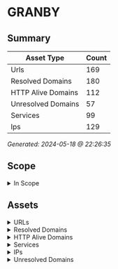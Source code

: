 # GRANBY

## Summary

| Asset Type | Count |
|------------|-------|
|Urls|169|
|Resolved Domains|180|
|HTTP Alive Domains|112|
|Unresolved Domains|57|
|Services|99|
|Ips|129|

*Generated: 2024-05-18 @ 22:26:35*

## Scope

<details>
  <summary>In Scope</summary>

- *.jagranby.com
- *.villegranby.net
- *.granbymultisport.com
- *.ville.granby.qc.ca
- *.vccgranby.org
- *.palace.qc.ca
- *.tourismegranby.com
- *.granbymultisports.com
- *.gmsgranby.org
- *.granby.ca
- *.complexeartopex.com
- *.granbymultisports.org
- *.cinlb.org
- *.couleursurbaines.com
- *.couleursurbaines.ca
- *.cdctgranbyregion.com
- *.granbymultisport.ca
- *.granbymultisports.ca
- jagranby.com
- villegranby.net
- granbymultisport.com
- ville.granby.qc.ca
- vccgranby.org
- palace.qc.ca
- tourismegranby.com
- granbymultisports.com
- gmsgranby.org
- granby.ca
- complexeartopex.com
- granbymultisports.org
- cinlb.org
- couleursurbaines.com
- couleursurbaines.ca
- cdctgranbyregion.com
- granbymultisport.ca
- granbymultisports.ca

</details>

## Assets

<details>
  <summary>URLs</summary>

| URL | StatusCode | Title | Location | Techs |
|-----|------------|-------|----------|-------|
| http://alerte.granby.ca:80 | 302 | Document | https://granby.omnivigil.com | ['microsoft_asp.net', 'iis:10.0', 'windows_server'] |
| http://apps.granby.ca:80 | 200 | Ville | N/A | ['microsoft_asp.net', 'iis:10.0', 'windows_server'] |
| http://autodiscover.cdctgranbyregion.com:80 | N/A | N/A | N/A | ['microsoft_asp.net', 'iis:10.0', 'windows_server'] |
| http://autodiscover.cinlb.org:80 | N/A | N/A | N/A | ['microsoft_asp.net', 'iis:10.0', 'windows_server'] |
| http://autodiscover.granby.ca:80 | N/A | N/A | N/A | ['microsoft_asp.net', 'iis:10.0', 'windows_server'] |
| http://autodiscover.granbymultisports.org:80 | N/A | N/A | N/A | ['microsoft_asp.net', 'iis:10.0', 'windows_server'] |
| http://autodiscover.palace.qc.ca:80 | N/A | N/A | N/A | ['microsoft_asp.net', 'iis:10.0', 'windows_server'] |
| http://autodiscover.tourismegranby.com:80 | N/A | N/A | N/A | ['microsoft_asp.net', 'iis:10.0', 'windows_server'] |
| http://autodiscover.vccgranby.org:80 | N/A | N/A | N/A | ['microsoft_asp.net', 'iis:10.0', 'windows_server'] |
| http://autodiscover.ville.granby.qc.ca:80 | N/A | N/A | N/A | ['microsoft_asp.net', 'iis:10.0', 'windows_server'] |
| http://biblio.granby.ca:80 | 308 | 308 | https://biblio.granby.ca | [] |
| http://biblio.ville.granby.qc.ca:80 | 301 | 301 | https://biblio.granby.ca/ | [] |
| http://cadg-portes-ouvertes.granby.ca:8084 | 200 | Apache | N/A | [] |
| http://cadg.granby.ca:80 | N/A | N/A | N/A | ['microsoft_asp.net', 'iis:10.0', 'windows_server'] |
| http://catalogue.granby.ca:80 | 302 | Document | https://gran.ent.sirsidynix.net/client/fr_CA/general | ['microsoft_asp.net', 'iis:10.0', 'windows_server'] |
| http://cinlb.org:80 | 301 | 301 | https://cinlb.org/ | nginx |
| http://click.mail.palace.qc.ca:80 | N/A | N/A | N/A | [] |
| http://cloud.mail.palace.qc.ca:80 | 404 | 404 | N/A | [] |
| http://complexeartopex.com:80 | N/A | N/A | N/A | apache_http_server |
| http://contact.granby.ca:80 | 403 | 403 | N/A | ['microsoft_asp.net', 'iis:10.0', 'windows_server'] |
| http://contact.ville.granby.qc.ca:80 | 403 | 403 | N/A | ['microsoft_asp.net', 'iis:10.0', 'windows_server'] |
| http://couleursurbaines.ca:80 | N/A | N/A | N/A | ['php:5.4.9', 'apache_http_server:2.2.22', 'ubuntu'] |
| http://couleursurbaines.com:80 | N/A | N/A | N/A | ['php:5.4.9', 'apache_http_server:2.2.22', 'ubuntu'] |
| http://cpanel.granbymultisports.ca:80 | N/A | N/A | N/A | apache_http_server |
| http://cpcalendars.granbymultisports.ca:80 | N/A | N/A | N/A | [] |
| http://cpcontacts.granbymultisports.ca:80 | N/A | N/A | N/A | [] |
| http://emplois.granby.ca:80 | N/A | N/A | N/A | ['microsoft_asp.net', 'iis:10.0', 'windows_server'] |
| http://esri.granby.ca:80 | 200 | IIS | N/A | ['microsoft_asp.net', 'iis:8.5', 'windows_server'] |
| http://esri.ville.granby.qc.ca:80 | 200 | IIS | N/A | ['microsoft_asp.net', 'iis:8.5', 'windows_server'] |
| http://gmsgranby.org:80 | N/A | N/A | N/A | [] |
| http://granby.ca:80 | 308 | 308 | https://granby.ca | [] |
| http://granbymultisport.ca:80 | N/A | N/A | N/A | ['php:5.4.9', 'apache_http_server:2.2.22', 'ubuntu'] |
| http://granbymultisport.com:80 | N/A | N/A | N/A | ['php:5.4.9', 'apache_http_server:2.2.22', 'ubuntu'] |
| http://granbymultisports.ca:80 | N/A | N/A | N/A | apache_http_server |
| http://granbymultisports.com:80 | N/A | N/A | N/A | ['php:5.4.9', 'apache_http_server:2.2.22', 'ubuntu'] |
| http://image.mail.palace.qc.ca:80 | 403 | Access | N/A | [] |
| http://images.granby.ca:80 | 403 | 403 | N/A | apache_http_server |
| http://impression.granby.ca:80 | 302 | Document | https://papercut.granby.ca:9192/ | ['microsoft_asp.net', 'iis:10.0', 'windows_server'] |
| http://incendie.granby.ca:80 | 308 | 308 | https://incendie.granby.ca | [] |
| http://jagranby.com:80 | N/A | N/A | N/A | ['react', 'hsts', 'wix'] |
| http://jagranby.com:82 | N/A | N/A | N/A | ['react', 'hsts', 'wix'] |
| http://mail.granbymultisports.ca:80 | N/A | N/A | N/A | apache_http_server |
| http://osx.granby.ca:80 | 200 | macOS | N/A | ['unix', 'apache_http_server:2.4.48'] |
| http://osx.ville.granby.qc.ca:80 | 200 | macOS | N/A | ['unix', 'apache_http_server:2.4.48'] |
| http://palace.qc.ca:80 | 200 | Page | N/A | ['microsoft_asp.net', 'iis:8.0', 'windows_server'] |
| http://portail.cinlb.org:80 | 301 | 301 | https://portail.cinlb.org/ | nginx |
| http://preprod.tourismegranby.com:80 | 301 | 301 | https://preprod.tourismegranby.com/ | litespeed |
| http://s27-14.ville.granby.qc.ca:80 | 403 | 403 | N/A | ['microsoft_asp.net', 'iis:10.0', 'windows_server'] |
| http://s27-42.ville.granby.qc.ca:80 | 301 | 301 | https://taxibus.granby.ca/ | apache_http_server |
| http://s27-62.ville.granby.qc.ca:80 | 200 | macOS | N/A | ['unix', 'apache_http_server:2.4.48'] |
| http://support.granby.ca:80 | N/A | N/A | N/A | ['microsoft_asp.net', 'iis:10.0', 'windows_server'] |
| http://taxibus.granby.ca:80 | 301 | 301 | https://taxibus.granby.ca/ | apache_http_server |
| http://taxibus.ville.granby.qc.ca:80 | 301 | 301 | https://taxibus.granby.ca/ | apache_http_server |
| http://tourismegranby.com:80 | N/A | N/A | N/A | ['microsoft_asp.net', 'iis:8.0', 'windows_server'] |
| http://vccgranby.org:80 | N/A | N/A | N/A | ['react', 'hsts', 'wix'] |
| http://vccgranby.org:82 | N/A | N/A | N/A | ['react', 'hsts', 'wix'] |
| http://view.mail.palace.qc.ca:80 | N/A | N/A | N/A | [] |
| http://ville.granby.qc.ca:80 | 301 | 301 | https://granby.ca/ | [] |
| http://wallace.granby.ca:80 | 308 | 308 | https://wallace.granby.ca | [] |
| http://webdisk.granbymultisports.ca:80 | N/A | N/A | N/A | [] |
| http://webmail.granbymultisports.ca:80 | N/A | N/A | N/A | apache_http_server |
| http://www.biblio.granby.ca:80 | 301 | 301 | https://biblio.granby.ca/ | [] |
| http://www.biblio.ville.granby.qc.ca:80 | 301 | 301 | https://biblio.granby.ca/ | [] |
| http://www.cinlb.org:80 | 301 | 301 | https://cinlb.org/ | nginx |
| http://www.complexeartopex.com:80 | N/A | N/A | N/A | apache_http_server |
| http://www.couleursurbaines.ca:80 | N/A | N/A | N/A | ['php:5.4.9', 'apache_http_server:2.2.22', 'ubuntu'] |
| http://www.couleursurbaines.com:80 | N/A | N/A | N/A | ['php:5.4.9', 'apache_http_server:2.2.22', 'ubuntu'] |
| http://www.gmsgranby.org:80 | N/A | N/A | N/A | [] |
| http://www.granby.ca:80 | 301 | 301 | https://granby.ca/ | [] |
| http://www.granbymultisport.ca:80 | N/A | N/A | N/A | ['php:5.4.9', 'apache_http_server:2.2.22', 'ubuntu'] |
| http://www.granbymultisport.com:80 | N/A | N/A | N/A | ['php:5.4.9', 'apache_http_server:2.2.22', 'ubuntu'] |
| http://www.granbymultisports.ca:80 | N/A | N/A | N/A | apache_http_server |
| http://www.granbymultisports.com:80 | N/A | N/A | N/A | ['php:5.4.9', 'apache_http_server:2.2.22', 'ubuntu'] |
| http://www.jagranby.com:80 | N/A | N/A | N/A | ['google_cloud_cdn', 'google_cloud', 'hsts', 'react', 'wix'] |
| http://www.palace.qc.ca:80 | 200 | Page | N/A | ['microsoft_asp.net', 'iis:8.0', 'windows_server'] |
| http://www.tourismegranby.com:80 | 200 | Page | N/A | ['microsoft_asp.net', 'iis:8.0', 'windows_server'] |
| http://www.vccgranby.org:80 | N/A | N/A | N/A | ['google_cloud_cdn', 'google_cloud', 'hsts', 'react', 'wix'] |
| http://www.ville.granby.qc.ca:80 | 301 | 301 | https://granby.ca/ | [] |
| https://alerte.granby.ca:443 | 302 | Document | https://granby.omnivigil.com | ['microsoft_asp.net', 'iis:10.0', 'windows_server'] |
| https://apps.granby.ca:443 | 200 | Ville | N/A | ['microsoft_asp.net', 'iis:10.0', 'windows_server'] |
| https://auth.granby.ca:443 | N/A | N/A | N/A | [] |
| https://biblio-mazaam-com.ezproxy.granby.ca:443 | N/A | N/A | N/A | ezproxy |
| https://biblio.granby.ca:443 | 301 | 301 | http://biblio.granby.ca/fr/paul-o-trepanier | hsts |
| https://biblio.toutapprendre.com.ezproxy.granby.ca:443 | N/A | N/A | N/A | ezproxy |
| https://biblio.toutapprendre.com.ezproxy.ville.granby.qc.ca:443 | N/A | N/A | N/A | ezproxy |
| https://biblio.ville.granby.qc.ca:443 | 301 | 301 | https://biblio.granby.ca/ | hsts |
| https://biblioqc.ululab.com.ezproxy.granby.ca:443 | N/A | N/A | N/A | ezproxy |
| https://cadg-portes-ouvertes.granby.ca:443 | 200 | Apache2 | N/A | apache_http_server |
| https://cadg-portes-ouvertes.granby.ca:8443 | 200 | Apache | N/A | [] |
| https://cadg.granby.ca:443 | N/A | N/A | N/A | ['microsoft_asp.net', 'iis:10.0', 'windows_server'] |
| https://carte.granby.ca:443 | 200 | IIS | N/A | ['microsoft_asp.net', 'iis:10.0', 'windows_server'] |
| https://catalogue.granby.ca:443 | 302 | Document | https://gran.ent.sirsidynix.net/client/fr_CA/general | ['microsoft_asp.net', 'iis:10.0', 'windows_server'] |
| https://cinlb.org:443 | 200 | Accueil | N/A | ['mysql', 'elementor:3.20.3', 'nginx', 'php:8.2.19', 'wordpress:6.4.4'] |
| https://cinlb.org:8443 | N/A | N/A | N/A | [] |
| https://click.mail.palace.qc.ca:443 | 403 | 403 | N/A | hsts |
| https://cloud.mail.palace.qc.ca:443 | 404 | 404 | N/A | [] |
| https://contact.granby.ca:443 | 403 | 403 | N/A | ['microsoft_asp.net', 'iis:10.0', 'windows_server'] |
| https://contact.ville.granby.qc.ca:443 | 403 | 403 | N/A | ['microsoft_asp.net', 'iis:10.0', 'windows_server'] |
| https://cpanel.granbymultisports.ca:443 | 200 | cPanel | N/A | ['hsts', 'apache_http_server', 'cpanel'] |
| https://cpcalendars.granbymultisports.ca:443 | N/A | N/A | N/A | ['hsts', 'basic'] |
| https://cpcontacts.granbymultisports.ca:443 | N/A | N/A | N/A | ['hsts', 'basic'] |
| https://emplois.granby.ca:443 | N/A | N/A | N/A | ['microsoft_asp.net', 'iis:10.0', 'windows_server'] |
| https://esri.granby.ca:443 | 200 | IIS | N/A | ['microsoft_asp.net', 'iis:8.5', 'windows_server'] |
| https://esri.ville.granby.qc.ca:443 | 404 | Not | N/A | microsoft_httpapi:2.0 |
| https://ezproxy.granby.ca:443 | N/A | N/A | N/A | ezproxy |
| https://ezproxy.ville.granby.qc.ca:443 | N/A | N/A | N/A | ezproxy |
| https://gr.bvdep.com.ezproxy.granby.ca:443 | N/A | N/A | N/A | ezproxy |
| https://gr.bvdep.com.ezproxy.ville.granby.qc.ca:443 | N/A | N/A | N/A | ezproxy |
| https://granby-naxosmusiclibrary-com.ezproxy.granby.ca:443 | N/A | N/A | N/A | ezproxy |
| https://granby.ca:443 | 301 | 301 | http://granby.ca/fr/accueil | hsts |
| https://granbymultisports.ca:443 | 200 | Granby | N/A | ['google_tag_manager', 'apache_http_server', 'hsts', 'mysql', 'php', 'site_kit:1.126.0', 'wp_rocket', 'wordpress'] |
| https://grc.bvdep.com.ezproxy.granby.ca:443 | N/A | N/A | N/A | ezproxy |
| https://grc.bvdep.com.ezproxy.ville.granby.qc.ca:443 | N/A | N/A | N/A | ezproxy |
| https://hdvsrvipoffice.granby.ca:443 | N/A | N/A | N/A | hsts |
| https://image.mail.palace.qc.ca:443 | 403 | Access | N/A | [] |
| https://images.granby.ca:443 | 403 | 403 | N/A | apache_http_server |
| https://impression.granby.ca:443 | 302 | Document | https://papercut.granby.ca:9192/ | ['microsoft_asp.net', 'iis:10.0', 'windows_server'] |
| https://incendie.granby.ca:443 | 301 | 301 | https://granby.ca/fr/service-incendies/division-prevention | hsts |
| https://inscriptions.granby.ca:443 | N/A | N/A | N/A | ['iis:10.0', 'hsts', 'microsoft_asp.net', 'windows_server'] |
| https://jagranby.com:443 | N/A | N/A | N/A | ['react', 'hsts', 'wix'] |
| https://junior.bvdep.com.ezproxy.granby.ca:443 | N/A | N/A | N/A | ezproxy |
| https://junior.bvdep.com.ezproxy.ville.granby.qc.ca:443 | N/A | N/A | N/A | ezproxy |
| https://junior.universalis-edu.com.ezproxy.granby.ca:443 | N/A | N/A | N/A | ezproxy |
| https://login.ezproxy.granby.ca:443 | N/A | N/A | N/A | ezproxy |
| https://mail.granbymultisports.ca:443 | N/A | N/A | N/A | ['hsts', 'apache_http_server'] |
| https://nouveau.eureka.cc.ezproxy.granby.ca:443 | N/A | N/A | N/A | ezproxy |
| https://nouveau.eureka.cc.ezproxy.ville.granby.qc.ca:443 | N/A | N/A | N/A | ezproxy |
| https://osx.granby.ca:443 | 200 | macOS | N/A | ['unix', 'apache_http_server:2.4.48'] |
| https://osx.ville.granby.qc.ca:443 | 200 | macOS | N/A | ['unix', 'apache_http_server:2.4.48'] |
| https://portail.cinlb.org:443 | N/A | N/A | N/A | ['plesk', 'nginx'] |
| https://portail.cinlb.org:8443 | N/A | N/A | N/A | [] |
| https://preprod.tourismegranby.com:443 | N/A | N/A | N/A | ['litespeed', 'http/3', 'litespeed_cache', 'php:7.4.33'] |
| https://s27-14.ville.granby.qc.ca:443 | 200 | IIS | N/A | ['microsoft_asp.net', 'iis:10.0', 'windows_server'] |
| https://s27-41.ville.granby.qc.ca:443 | N/A | N/A | N/A | ['windows_server', 'iis:10.0'] |
| https://s27-42.ville.granby.qc.ca:443 | N/A | N/A | N/A | ['java', 'glassfish', 'java_servlet:3.1', 'javaserver_pages:2.3'] |
| https://s27-45.ville.granby.qc.ca:443 | N/A | N/A | N/A | ezproxy |
| https://s27-55.ville.granby.qc.ca:443 | N/A | N/A | N/A | ['iis:10.0', 'hsts', 'microsoft_asp.net', 'windows_server'] |
| https://s27-6.ville.granby.qc.ca:443 | N/A | N/A | N/A | hsts |
| https://s27-61.ville.granby.qc.ca:443 | 403 | CSRF | N/A | bootstrap |
| https://s27-62.ville.granby.qc.ca:443 | 200 | macOS | N/A | ['unix', 'apache_http_server:2.4.48'] |
| https://support.granby.ca:443 | N/A | N/A | N/A | ['microsoft_asp.net', 'iis:10.0', 'windows_server'] |
| https://tapiro.taptouche.com.ezproxy.granby.ca:443 | N/A | N/A | N/A | ezproxy |
| https://taxibus.granby.ca:443 | N/A | N/A | N/A | ['java', 'glassfish', 'java_servlet:3.1', 'javaserver_pages:2.3'] |
| https://taxibus.ville.granby.qc.ca:443 | N/A | N/A | N/A | ['java', 'glassfish', 'java_servlet:3.1', 'javaserver_pages:2.3'] |
| https://vccgranby.org:443 | N/A | N/A | N/A | ['react', 'hsts', 'wix'] |
| https://view.mail.palace.qc.ca:443 | 302 | Object | /Error.aspx | hsts |
| https://ville.granby.qc.ca:443 | 301 | 301 | https://granby.ca/ | hsts |
| https://wallace.granby.ca:443 | N/A | N/A | N/A | ['java', 'hsts'] |
| https://webdisk.granbymultisports.ca:443 | N/A | N/A | N/A | ['hsts', 'basic'] |
| https://webmail.granby.ca:443 | N/A | N/A | N/A | ['windows_server', 'iis:10.0'] |
| https://webmail.granbymultisports.ca:443 | 200 | Webmail | N/A | ['hsts', 'apache_http_server'] |
| https://webmail.ville.granby.qc.ca:443 | N/A | N/A | N/A | ['windows_server', 'iis:10.0'] |
| https://www.biblio.granby.ca:443 | 301 | 301 | https://biblio.granby.ca/ | hsts |
| https://www.biblio.ville.granby.qc.ca:443 | 301 | 301 | https://biblio.granby.ca/ | hsts |
| https://www.cinlb.org:443 | 301 | 301 | https://cinlb.org/ | nginx |
| https://www.cinlb.org:8443 | N/A | N/A | N/A | [] |
| https://www.genealogiequebec.com.ezproxy.granby.ca:443 | N/A | N/A | N/A | ezproxy |
| https://www.genealogiequebec.com.ezproxy.ville.granby.qc.ca:443 | N/A | N/A | N/A | ezproxy |
| https://www.granby.ca:443 | 301 | 301 | https://granby.ca/ | hsts |
| https://www.granbymultisports.ca:443 | N/A | N/A | N/A | ['hsts', 'apache_http_server'] |
| https://www.jagranby.com:443 | 200 | Jeunes | N/A | ['google_cloud_cdn', 'google_cloud', 'hsts', 'http/3', 'react', 'wix'] |
| https://www.mesaieux.com.ezproxy.granby.ca:443 | N/A | N/A | N/A | ezproxy |
| https://www.mesaieux.com.ezproxy.ville.granby.qc.ca:443 | N/A | N/A | N/A | ezproxy |
| https://www.prdh-igd.com.ezproxy.granby.ca:443 | N/A | N/A | N/A | ezproxy |
| https://www.rbdigital.com.ezproxy.granby.ca:443 | N/A | N/A | N/A | ezproxy |
| https://www.rbdigital.com.ezproxy.ville.granby.qc.ca:443 | N/A | N/A | N/A | ezproxy |
| https://www.tourismegranby.com:443 | N/A | N/A | N/A | ['litespeed', 'http/3', 'php:7.4.33'] |
| https://www.vccgranby.org:443 | 200 | Vie | N/A | ['google_cloud_cdn', 'google_cloud', 'hsts', 'react', 'wix'] |
| https://www.ville.granby.qc.ca:443 | 301 | 301 | https://granby.ca/ | hsts |

</details>

<details>
  <summary>Resolved Domains</summary>

| Domain | Resolved | Alive | Last HTTP Test | IPs | Found Date |
|--------|----------|-------|----------------|-----|------------|
| alerte.granby.ca | true | true | 20240517 | 69.196.25.243 | 20240516 | 
| apps.granby.ca | true | true | 20240517 | 69.196.25.243 | 20240516 | 
| auth.granby.ca | true | true | 20240517 | 69.196.27.61 | 20240516 | 
| autodiscover.cdctgranbyregion.com | true | true | 20240517 | 40.99.226.216,52.96.215.8,40.99.226.248,40.99.226.200 | 20240516 | 
| autodiscover.cinlb.org | true | true | 20240517 | 52.96.215.88,40.99.227.88,52.96.230.88,40.99.227.104,40.99.164.88,40.99.226.184,52.96.215.8,52.96.230.248 | 20240516 | 
| autodiscover.granby.ca | true | true | 20240517 | 40.99.227.56,52.96.230.216,40.99.226.152,40.99.227.8 | 20240516 | 
| autodiscover.granbymultisports.org | true | true | 20240517 | 52.96.230.88,40.99.227.40,40.99.226.216,40.99.163.248 | 20240516 | 
| autodiscover.palace.qc.ca | true | true | 20240517 | 52.96.88.248,40.99.164.104,40.99.164.88,40.99.227.24 | 20240516 | 
| autodiscover.tourismegranby.com | true | true | 20240517 | 52.96.97.136,52.96.189.8,52.96.186.168,52.96.122.56,52.96.40.120,52.96.222.184,52.96.97.168,52.96.28.8 | 20240516 | 
| autodiscover.vccgranby.org | true | true | 20240517 | 52.96.181.248,52.96.97.152,52.96.165.136,52.96.165.216,52.96.184.56,52.96.37.40,52.96.122.88,52.96.165.40 | 20240516 | 
| autodiscover.ville.granby.qc.ca | true | true | 20240517 | 52.96.215.24,52.96.215.56,52.96.88.200,52.96.50.136 | 20240516 | 
| biblio-mazaam-com.ezproxy.granby.ca | true | true | 20240517 | 69.196.27.45 | 20240516 | 
| biblio.granby.ca | true | true | 20240517 | 20.175.128.225 | 20240516 | 
| biblio.toutapprendre.com.ezproxy.granby.ca | true | true | 20240517 | 69.196.27.45 | 20240516 | 
| biblio.toutapprendre.com.ezproxy.ville.granby.qc.ca | true | true | 20240517 | 69.196.27.45 | 20240516 | 
| biblio.ville.granby.qc.ca | true | true | 20240517 | 20.175.128.225 | 20240516 | 
| biblioqc.ululab.com.ezproxy.granby.ca | true | true | 20240517 | 69.196.27.45 | 20240516 | 
| cadg-portes-ouvertes.granby.ca | true | true | 20240517 | 51.79.20.129 | 20240516 | 
| cadg.granby.ca | true | true | 20240517 | 69.196.25.243 | 20240516 | 
| carte.granby.ca | true | true | 20240517 | 205.151.209.52 | 20240516 | 
| catalogue.granby.ca | true | true | 20240517 | 69.196.25.243 | 20240516 | 
| cdctgranbyregion.com | true | false | 20240517 | 69.16.231.58 | 20240516 | 
| cinlb.org | true | true | 20240517 | 198.27.81.24 | 20240516 | 
| click.mail.palace.qc.ca | true | true | 20240517 | 128.245.146.186 | 20240516 | 
| cloud.mail.palace.qc.ca | true | true | 20240517 | 128.245.131.91 | 20240516 | 
| complexeartopex.com | true | true | 20240517 | 34.198.182.201 | 20240516 | 
| contact.granby.ca | true | true | 20240517 | 69.196.25.243 | 20240516 | 
| contact.ville.granby.qc.ca | true | true | 20240517 | 69.196.25.243 | 20240516 | 
| couleursurbaines.ca | true | true | 20240517 | 54.236.162.93 | 20240516 | 
| couleursurbaines.com | true | true | 20240517 | 54.236.162.93 | 20240516 | 
| cpanel.granbymultisports.ca | true | true | 20240517 | 72.10.173.218 | 20240516 | 
| cpcalendars.granbymultisports.ca | true | true | 20240517 | 72.10.173.218 | 20240516 | 
| cpcontacts.granbymultisports.ca | true | true | 20240517 | 72.10.173.218 | 20240516 | 
| docutheque-ws.granby.ca | true | false | 20240517 | 205.151.209.62 | 20240516 | 
| emplois.granby.ca | true | true | 20240517 | 69.196.25.243 | 20240516 | 
| esri.granby.ca | true | true | 20240517 | 205.151.209.49 | 20240516 | 
| esri.ville.granby.qc.ca | true | true | 20240517 | 205.151.209.49 | 20240516 | 
| extranet.granby.ca | true | false | 20240517 | 69.196.27.2 | 20240516 | 
| extranet.ville.granby.qc.ca | true | false | 20240517 | 69.196.27.2 | 20240516 | 
| extranet.villegranby.net | true | false | 20240517 | 69.196.27.2 | 20240516 | 
| extranetsp.granby.ca | true | false | 20240517 | 69.196.27.8 | 20240516 | 
| ezproxy.granby.ca | true | true | 20240517 | 69.196.27.45 | 20240516 | 
| ezproxy.ville.granby.qc.ca | true | true | 20240517 | 69.196.27.45 | 20240516 | 
| fme.granby.ca | true | false | 20240517 | 205.151.209.58 | 20240516 | 
| ftp.granby.ca | true | false | 20240517 | 69.196.27.54 | 20240516 | 
| gmsgranby.org | true | true | 20240517 | 130.61.69.238 | 20240516 | 
| gr.bvdep.com.ezproxy.granby.ca | true | true | 20240517 | 69.196.27.45 | 20240516 | 
| gr.bvdep.com.ezproxy.ville.granby.qc.ca | true | true | 20240517 | 69.196.27.45 | 20240516 | 
| granby-naxosmusiclibrary-com.ezproxy.granby.ca | true | true | 20240517 | 69.196.27.45 | 20240516 | 
| granby.ca | true | true | 20240517 | 20.175.128.225 | 20240516 | 
| granbymultisport.ca | true | true | 20240517 | 54.236.162.93 | 20240516 | 
| granbymultisport.com | true | true | 20240517 | 54.236.162.93 | 20240516 | 
| granbymultisports.ca | true | true | 20240517 | 72.10.173.218 | 20240516 | 
| granbymultisports.com | true | true | 20240517 | 54.236.162.93 | 20240516 | 
| granbymultisports.org | true | false | 20240517 | 69.196.27.11,127.0.0.1 | 20240516 | 
| grc.bvdep.com.ezproxy.granby.ca | true | true | 20240517 | 69.196.27.45 | 20240516 | 
| grc.bvdep.com.ezproxy.ville.granby.qc.ca | true | true | 20240517 | 69.196.27.45 | 20240516 | 
| hdvsrvipoffice.granby.ca | true | true | 20240517 | 205.151.209.56 | 20240516 | 
| image.mail.palace.qc.ca | true | true | 20240517 | 23.205.255.70 | 20240516 | 
| images.granby.ca | true | true | 20240517 | 64.34.156.165 | 20240516 | 
| impression.granby.ca | true | true | 20240517 | 69.196.25.243 | 20240516 | 
| incendie.granby.ca | true | true | 20240517 | 20.175.128.225 | 20240516 | 
| inscriptionludik.granby.ca | true | false | 20240517 | 69.196.27.53 | 20240516 | 
| inscriptionludik.ville.granby.qc.ca | true | false | 20240517 | 69.196.27.53 | 20240516 | 
| inscriptions.granby.ca | true | true | 20240517 | 69.196.27.55 | 20240516 | 
| jagranby.com | true | true | 20240517 | 185.230.63.186,185.230.63.171,185.230.63.107 | 20240516 | 
| junior.bvdep.com.ezproxy.granby.ca | true | true | 20240517 | 69.196.27.45 | 20240516 | 
| junior.bvdep.com.ezproxy.ville.granby.qc.ca | true | true | 20240517 | 69.196.27.45 | 20240516 | 
| junior.universalis-edu.com.ezproxy.granby.ca | true | true | 20240517 | 69.196.27.45 | 20240516 | 
| login.ezproxy.granby.ca | true | true | 20240517 | 69.196.27.45 | 20240516 | 
| mail.granbymultisports.ca | true | true | 20240517 | 72.10.173.218 | 20240516 | 
| mail.vccgranby.org | true | false | 20240517 | 69.196.27.37 | 20240516 | 
| mail1.granby.ca | true | false | 20240517 | 69.196.27.40 | 20240516 | 
| mail2.ville.granby.qc.ca | true | false | 20240517 | 69.196.27.37 | 20240516 | 
| nouveau.eureka.cc.ezproxy.granby.ca | true | true | 20240517 | 69.196.27.45 | 20240516 | 
| nouveau.eureka.cc.ezproxy.ville.granby.qc.ca | true | true | 20240517 | 69.196.27.45 | 20240516 | 
| osx.granby.ca | true | true | 20240517 | 69.196.27.62 | 20240516 | 
| osx.ville.granby.qc.ca | true | true | 20240517 | 69.196.27.62 | 20240516 | 
| palace.qc.ca | true | true | 20240517 | 52.54.92.195 | 20240516 | 
| portail.cinlb.org | true | true | 20240517 | 192.99.15.209 | 20240516 | 
| preprod.tourismegranby.com | true | true | 20240517 | 158.69.17.240 | 20240516 | 
| s27-1.ville.granby.qc.ca | true | false | 20240517 | 69.192.27.1 | 20240516 | 
| s27-10.ville.granby.qc.ca | true | false | 20240517 | 69.196.27.10 | 20240516 | 
| s27-11.ville.granby.qc.ca | true | false | 20240517 | 69.196.27.11 | 20240516 | 
| s27-12.ville.granby.qc.ca | true | false | 20240517 | 69.196.27.12 | 20240516 | 
| s27-13.ville.granby.qc.ca | true | false | 20240517 | 69.196.27.13 | 20240516 | 
| s27-14.ville.granby.qc.ca | true | true | 20240517 | 69.196.27.14 | 20240516 | 
| s27-15.ville.granby.qc.ca | true | false | 20240517 | 69.196.27.15 | 20240516 | 
| s27-16.ville.granby.qc.ca | true | false | 20240517 | 69.196.27.16 | 20240516 | 
| s27-17.ville.granby.qc.ca | true | false | 20240517 | 69.196.27.17 | 20240516 | 
| s27-18.ville.granby.qc.ca | true | false | 20240517 | 69.196.27.18 | 20240516 | 
| s27-19.ville.granby.qc.ca | true | false | 20240517 | 69.196.27.19 | 20240516 | 
| s27-2.ville.granby.qc.ca | true | false | 20240517 | 69.196.27.2 | 20240516 | 
| s27-20.ville.granby.qc.ca | true | false | 20240517 | 69.196.27.20 | 20240516 | 
| s27-21.ville.granby.qc.ca | true | false | 20240517 | 69.196.27.21 | 20240516 | 
| s27-22.ville.granby.qc.ca | true | false | 20240517 | 69.196.27.22 | 20240516 | 
| s27-23.ville.granby.qc.ca | true | false | 20240517 | 69.196.27.23 | 20240516 | 
| s27-24.ville.granby.qc.ca | true | false | 20240517 | 69.196.27.24 | 20240516 | 
| s27-25.ville.granby.qc.ca | true | false | 20240517 | 69.196.27.25 | 20240516 | 
| s27-26.ville.granby.qc.ca | true | false | 20240517 | 69.196.27.26 | 20240516 | 
| s27-27.ville.granby.qc.ca | true | false | 20240517 | 69.196.27.27 | 20240516 | 
| s27-28.ville.granby.qc.ca | true | false | 20240517 | 69.196.27.28 | 20240516 | 
| s27-29.ville.granby.qc.ca | true | false | 20240517 | 69.196.27.29 | 20240516 | 
| s27-3.ville.granby.qc.ca | true | false | 20240517 | 69.196.27.3 | 20240516 | 
| s27-30.ville.granby.qc.ca | true | false | 20240517 | 69.196.27.30 | 20240516 | 
| s27-31.ville.granby.qc.ca | true | false | 20240517 | 69.196.27.31 | 20240516 | 
| s27-32.ville.granby.qc.ca | true | false | 20240517 | 69.196.27.32 | 20240516 | 
| s27-33.ville.granby.qc.ca | true | false | 20240517 | 69.196.27.33 | 20240516 | 
| s27-34.ville.granby.qc.ca | true | false | 20240517 | 69.196.27.34 | 20240516 | 
| s27-35.ville.granby.qc.ca | true | false | 20240517 | 69.196.27.35 | 20240516 | 
| s27-36.ville.granby.qc.ca | true | false | 20240517 | 69.196.27.36 | 20240516 | 
| s27-4.ville.granby.qc.ca | true | false | 20240517 | 69.196.27.4 | 20240516 | 
| s27-41.ville.granby.qc.ca | true | true | 20240517 | 69.196.27.41 | 20240516 | 
| s27-42.ville.granby.qc.ca | true | true | 20240517 | 69.196.27.42 | 20240516 | 
| s27-43.ville.granby.qc.ca | true | false | 20240517 | 69.196.27.43 | 20240516 | 
| s27-44.ville.granby.qc.ca | true | false | 20240517 | 69.196.27.44 | 20240516 | 
| s27-45.ville.granby.qc.ca | true | true | 20240517 | 69.196.27.45 | 20240516 | 
| s27-46.ville.granby.qc.ca | true | false | 20240517 | 69.196.27.46 | 20240516 | 
| s27-48.ville.granby.qc.ca | true | false | 20240517 | 69.196.27.48 | 20240516 | 
| s27-49.ville.granby.qc.ca | true | false | 20240517 | 69.196.27.49 | 20240516 | 
| s27-5.ville.granby.qc.ca | true | false | 20240517 | 69.196.27.5 | 20240516 | 
| s27-50.ville.granby.qc.ca | true | false | 20240517 | 69.196.27.50 | 20240516 | 
| s27-51.ville.granby.qc.ca | true | false | 20240517 | 69.196.27.51 | 20240516 | 
| s27-53.ville.granby.qc.ca | true | false | 20240517 | 69.196.27.53 | 20240516 | 
| s27-54.ville.granby.qc.ca | true | false | 20240517 | 69.196.27.54 | 20240516 | 
| s27-55.ville.granby.qc.ca | true | true | 20240517 | 69.196.27.55 | 20240516 | 
| s27-56.ville.granby.qc.ca | true | false | 20240517 | 69.196.27.56 | 20240516 | 
| s27-57.ville.granby.qc.ca | true | false | 20240517 | 69.196.27.57 | 20240516 | 
| s27-58.ville.granby.qc.ca | true | false | 20240517 | 69.196.27.58 | 20240516 | 
| s27-59.ville.granby.qc.ca | true | false | 20240517 | 69.196.27.59 | 20240516 | 
| s27-6.ville.granby.qc.ca | true | true | 20240517 | 69.196.27.6 | 20240516 | 
| s27-60.ville.granby.qc.ca | true | false | 20240517 | 69.196.27.60 | 20240516 | 
| s27-61.ville.granby.qc.ca | true | true | 20240517 | 69.196.27.61 | 20240516 | 
| s27-62.ville.granby.qc.ca | true | true | 20240517 | 69.196.27.62 | 20240516 | 
| s27-63.ville.granby.qc.ca | true | false | 20240517 | 69.196.27.63 | 20240516 | 
| s27-7.ville.granby.qc.ca | true | false | 20240517 | 69.196.27.7 | 20240516 | 
| s27-8.ville.granby.qc.ca | true | false | 20240517 | 69.196.27.8 | 20240516 | 
| s27-9.ville.granby.qc.ca | true | false | 20240517 | 69.196.27.9 | 20240516 | 
| support.granby.ca | true | true | 20240517 | 69.196.25.243 | 20240516 | 
| tapiro.taptouche.com.ezproxy.granby.ca | true | true | 20240517 | 69.196.27.45 | 20240516 | 
| taxibus.granby.ca | true | true | 20240517 | 69.196.27.42 | 20240516 | 
| taxibus.ville.granby.qc.ca | true | true | 20240517 | 69.196.27.42 | 20240516 | 
| tourismegranby.com | true | true | 20240517 | 192.95.19.213,52.54.92.195 | 20240516 | 
| vccgranby.org | true | true | 20240517 | 185.230.63.186,185.230.63.107,185.230.63.171 | 20240516 | 
| view.mail.palace.qc.ca | true | true | 20240517 | 128.245.163.180 | 20240516 | 
| ville.granby.qc.ca | true | true | 20240517 | 20.175.128.225 | 20240516 | 
| villegranby.net | true | false | 20240517 | 69.196.27.43 | 20240516 | 
| wallace.granby.ca | true | true | 20240517 | 20.175.128.225 | 20240516 | 
| webdisk.granbymultisports.ca | true | true | 20240517 | 72.10.173.218 | 20240516 | 
| webmail.granby.ca | true | true | 20240517 | 69.196.27.41 | 20240516 | 
| webmail.granbymultisports.ca | true | true | 20240517 | 72.10.173.218 | 20240516 | 
| webmail.ville.granby.qc.ca | true | true | 20240517 | 69.196.27.41 | 20240516 | 
| ww1.cdctgranbyregion.com | true | false | 20240517 | 69.16.231.58 | 20240516 | 
| www.biblio.granby.ca | true | true | 20240517 | 20.175.128.225 | 20240516 | 
| www.biblio.ville.granby.qc.ca | true | true | 20240517 | 20.175.128.225 | 20240516 | 
| www.cdctgranbyregion.com | true | false | 20240517 | 69.16.231.58 | 20240516 | 
| www.cinlb.org | true | true | 20240517 | 198.27.81.24 | 20240516 | 
| www.complexeartopex.com | true | true | 20240517 | 34.198.182.201 | 20240516 | 
| www.couleursurbaines.ca | true | true | 20240517 | 54.236.162.93 | 20240516 | 
| www.couleursurbaines.com | true | true | 20240517 | 54.236.162.93 | 20240516 | 
| www.genealogiequebec.com.ezproxy.granby.ca | true | true | 20240517 | 69.196.27.45 | 20240516 | 
| www.genealogiequebec.com.ezproxy.ville.granby.qc.ca | true | true | 20240517 | 69.196.27.45 | 20240516 | 
| www.gmsgranby.org | true | true | 20240517 | 130.61.69.238 | 20240516 | 
| www.granby.ca | true | true | 20240517 | 20.175.128.225 | 20240516 | 
| www.granbymultisport.ca | true | true | 20240517 | 54.236.162.93 | 20240516 | 
| www.granbymultisport.com | true | true | 20240517 | 54.236.162.93 | 20240516 | 
| www.granbymultisports.ca | true | true | 20240517 | 72.10.173.218 | 20240516 | 
| www.granbymultisports.com | true | true | 20240517 | 54.236.162.93 | 20240516 | 
| www.granbymultisports.org | true | false | 20240517 | 69.196.27.11,127.0.0.1 | 20240516 | 
| www.jagranby.com | true | true | 20240517 | 34.149.87.45 | 20240516 | 
| www.mesaieux.com.ezproxy.granby.ca | true | true | 20240517 | 69.196.27.45 | 20240516 | 
| www.mesaieux.com.ezproxy.ville.granby.qc.ca | true | true | 20240517 | 69.196.27.45 | 20240516 | 
| www.palace.qc.ca | true | true | 20240517 | 52.54.92.195 | 20240516 | 
| www.prdh-igd.com.ezproxy.granby.ca | true | true | 20240517 | 69.196.27.45 | 20240516 | 
| www.rbdigital.com.ezproxy.granby.ca | true | true | 20240517 | 69.196.27.45 | 20240516 | 
| www.rbdigital.com.ezproxy.ville.granby.qc.ca | true | true | 20240517 | 69.196.27.45 | 20240516 | 
| www.tourismegranby.com | true | true | 20240517 | 52.54.92.195,192.95.19.213 | 20240516 | 
| www.vccgranby.org | true | true | 20240517 | 34.149.87.45 | 20240516 | 
| www.ville.granby.qc.ca | true | true | 20240517 | 20.175.128.225 | 20240516 | 
| www.villegranby.net | true | false | 20240517 | 69.196.27.43 | 20240516 | 

</details>

<details>
  <summary>HTTP Alive Domains</summary>

| Domain | HTTP Ports | HTTPS Ports | IPs | Found Date |
|--------|----------|-------|-----|------------|
| alerte.granby.ca | ['80'] | ['443'] | 69.196.25.243 | 20240516 | 
| apps.granby.ca | ['80'] | ['443'] | 69.196.25.243 | 20240516 | 
| auth.granby.ca | [] | ['443'] | 69.196.27.61 | 20240516 | 
| autodiscover.cdctgranbyregion.com | ['80'] | [] | 40.99.226.216,52.96.215.8,40.99.226.248,40.99.226.200 | 20240516 | 
| autodiscover.cinlb.org | ['80'] | [] | 52.96.215.88,40.99.227.88,52.96.230.88,40.99.227.104,40.99.164.88,40.99.226.184,52.96.215.8,52.96.230.248 | 20240516 | 
| autodiscover.granby.ca | ['80'] | [] | 40.99.227.56,52.96.230.216,40.99.226.152,40.99.227.8 | 20240516 | 
| autodiscover.granbymultisports.org | ['80'] | [] | 52.96.230.88,40.99.227.40,40.99.226.216,40.99.163.248 | 20240516 | 
| autodiscover.palace.qc.ca | ['80'] | [] | 52.96.88.248,40.99.164.104,40.99.164.88,40.99.227.24 | 20240516 | 
| autodiscover.tourismegranby.com | ['80'] | [] | 52.96.97.136,52.96.189.8,52.96.186.168,52.96.122.56,52.96.40.120,52.96.222.184,52.96.97.168,52.96.28.8 | 20240516 | 
| autodiscover.vccgranby.org | ['80'] | [] | 52.96.181.248,52.96.97.152,52.96.165.136,52.96.165.216,52.96.184.56,52.96.37.40,52.96.122.88,52.96.165.40 | 20240516 | 
| autodiscover.ville.granby.qc.ca | ['80'] | [] | 52.96.215.24,52.96.215.56,52.96.88.200,52.96.50.136 | 20240516 | 
| biblio-mazaam-com.ezproxy.granby.ca | [] | ['443'] | 69.196.27.45 | 20240516 | 
| biblio.granby.ca | ['80'] | ['443'] | 20.175.128.225 | 20240516 | 
| biblio.toutapprendre.com.ezproxy.granby.ca | [] | ['443'] | 69.196.27.45 | 20240516 | 
| biblio.toutapprendre.com.ezproxy.ville.granby.qc.ca | [] | ['443'] | 69.196.27.45 | 20240516 | 
| biblio.ville.granby.qc.ca | ['80'] | ['443'] | 20.175.128.225 | 20240516 | 
| biblioqc.ululab.com.ezproxy.granby.ca | [] | ['443'] | 69.196.27.45 | 20240516 | 
| cadg-portes-ouvertes.granby.ca | ['8084'] | ['8443', '443'] | 51.79.20.129 | 20240516 | 
| cadg.granby.ca | ['80'] | ['443'] | 69.196.25.243 | 20240516 | 
| carte.granby.ca | [] | ['443'] | 205.151.209.52 | 20240516 | 
| catalogue.granby.ca | ['80'] | ['443'] | 69.196.25.243 | 20240516 | 
| cinlb.org | ['80'] | ['8443', '443'] | 198.27.81.24 | 20240516 | 
| click.mail.palace.qc.ca | ['80'] | 443 | 128.245.146.186 | 20240516 | 
| cloud.mail.palace.qc.ca | ['80'] | ['443'] | 128.245.131.91 | 20240516 | 
| complexeartopex.com | ['80'] | [] | 34.198.182.201 | 20240516 | 
| contact.granby.ca | ['80'] | ['443'] | 69.196.25.243 | 20240516 | 
| contact.ville.granby.qc.ca | ['80'] | ['443'] | 69.196.25.243 | 20240516 | 
| couleursurbaines.ca | ['80'] | [] | 54.236.162.93 | 20240516 | 
| couleursurbaines.com | ['80'] | [] | 54.236.162.93 | 20240516 | 
| cpanel.granbymultisports.ca | ['80'] | ['443'] | 72.10.173.218 | 20240516 | 
| cpcalendars.granbymultisports.ca | ['80'] | ['443'] | 72.10.173.218 | 20240516 | 
| cpcontacts.granbymultisports.ca | ['80'] | ['443'] | 72.10.173.218 | 20240516 | 
| emplois.granby.ca | ['80'] | ['443'] | 69.196.25.243 | 20240516 | 
| esri.granby.ca | ['80'] | ['443'] | 205.151.209.49 | 20240516 | 
| esri.ville.granby.qc.ca | ['80'] | ['443'] | 205.151.209.49 | 20240516 | 
| ezproxy.granby.ca | [] | ['443'] | 69.196.27.45 | 20240516 | 
| ezproxy.ville.granby.qc.ca | [] | ['443'] | 69.196.27.45 | 20240516 | 
| gmsgranby.org | ['80'] | [] | 130.61.69.238 | 20240516 | 
| gr.bvdep.com.ezproxy.granby.ca | [] | ['443'] | 69.196.27.45 | 20240516 | 
| gr.bvdep.com.ezproxy.ville.granby.qc.ca | [] | ['443'] | 69.196.27.45 | 20240516 | 
| granby-naxosmusiclibrary-com.ezproxy.granby.ca | [] | ['443'] | 69.196.27.45 | 20240516 | 
| granby.ca | 80 | ['443'] | 20.175.128.225 | 20240516 | 
| granbymultisport.ca | ['80'] | [] | 54.236.162.93 | 20240516 | 
| granbymultisport.com | ['80'] | [] | 54.236.162.93 | 20240516 | 
| granbymultisports.ca | ['80'] | ['443'] | 72.10.173.218 | 20240516 | 
| granbymultisports.com | ['80'] | [] | 54.236.162.93 | 20240516 | 
| grc.bvdep.com.ezproxy.granby.ca | [] | ['443'] | 69.196.27.45 | 20240516 | 
| grc.bvdep.com.ezproxy.ville.granby.qc.ca | [] | ['443'] | 69.196.27.45 | 20240516 | 
| hdvsrvipoffice.granby.ca | [] | ['443'] | 205.151.209.56 | 20240516 | 
| image.mail.palace.qc.ca | ['80'] | ['443'] | 23.205.255.70 | 20240516 | 
| images.granby.ca | ['80'] | ['443'] | 64.34.156.165 | 20240516 | 
| impression.granby.ca | ['80'] | ['443'] | 69.196.25.243 | 20240516 | 
| incendie.granby.ca | ['80'] | 443 | 20.175.128.225 | 20240516 | 
| inscriptions.granby.ca | [] | ['443'] | 69.196.27.55 | 20240516 | 
| jagranby.com | ['82', '80'] | ['443'] | 185.230.63.186,185.230.63.171,185.230.63.107 | 20240516 | 
| junior.bvdep.com.ezproxy.granby.ca | [] | ['443'] | 69.196.27.45 | 20240516 | 
| junior.bvdep.com.ezproxy.ville.granby.qc.ca | [] | ['443'] | 69.196.27.45 | 20240516 | 
| junior.universalis-edu.com.ezproxy.granby.ca | [] | ['443'] | 69.196.27.45 | 20240516 | 
| login.ezproxy.granby.ca | [] | ['443'] | 69.196.27.45 | 20240516 | 
| mail.granbymultisports.ca | ['80'] | ['443'] | 72.10.173.218 | 20240516 | 
| nouveau.eureka.cc.ezproxy.granby.ca | [] | ['443'] | 69.196.27.45 | 20240516 | 
| nouveau.eureka.cc.ezproxy.ville.granby.qc.ca | [] | ['443'] | 69.196.27.45 | 20240516 | 
| osx.granby.ca | ['80'] | ['443'] | 69.196.27.62 | 20240516 | 
| osx.ville.granby.qc.ca | ['80'] | ['443'] | 69.196.27.62 | 20240516 | 
| palace.qc.ca | ['80'] | [] | 52.54.92.195 | 20240516 | 
| portail.cinlb.org | ['80'] | ['8443', '443'] | 192.99.15.209 | 20240516 | 
| preprod.tourismegranby.com | ['80'] | ['443'] | 158.69.17.240 | 20240516 | 
| s27-14.ville.granby.qc.ca | ['80'] | 443 | 69.196.27.14 | 20240516 | 
| s27-41.ville.granby.qc.ca | [] | ['443'] | 69.196.27.41 | 20240516 | 
| s27-42.ville.granby.qc.ca | ['80'] | [] | 69.196.27.42 | 20240516 | 
| s27-45.ville.granby.qc.ca | [] | ['443'] | 69.196.27.45 | 20240516 | 
| s27-55.ville.granby.qc.ca | [] | ['443'] | 69.196.27.55 | 20240516 | 
| s27-6.ville.granby.qc.ca | [] | ['443'] | 69.196.27.6 | 20240516 | 
| s27-61.ville.granby.qc.ca | [] | ['443'] | 69.196.27.61 | 20240516 | 
| s27-62.ville.granby.qc.ca | ['80'] | ['443'] | 69.196.27.62 | 20240516 | 
| support.granby.ca | ['80'] | ['443'] | 69.196.25.243 | 20240516 | 
| tapiro.taptouche.com.ezproxy.granby.ca | [] | ['443'] | 69.196.27.45 | 20240516 | 
| taxibus.granby.ca | ['80'] | ['443'] | 69.196.27.42 | 20240516 | 
| taxibus.ville.granby.qc.ca | ['80'] | ['443'] | 69.196.27.42 | 20240516 | 
| tourismegranby.com | ['80', '443'] | [] | 192.95.19.213,52.54.92.195 | 20240516 | 
| vccgranby.org | ['82', '80'] | ['443'] | 185.230.63.186,185.230.63.107,185.230.63.171 | 20240516 | 
| view.mail.palace.qc.ca | ['80'] | ['443'] | 128.245.163.180 | 20240516 | 
| ville.granby.qc.ca | 80 | ['443'] | 20.175.128.225 | 20240516 | 
| wallace.granby.ca | ['80'] | ['443'] | 20.175.128.225 | 20240516 | 
| webdisk.granbymultisports.ca | ['80'] | ['443'] | 72.10.173.218 | 20240516 | 
| webmail.granby.ca | [] | ['443'] | 69.196.27.41 | 20240516 | 
| webmail.granbymultisports.ca | ['80'] | ['443'] | 72.10.173.218 | 20240516 | 
| webmail.ville.granby.qc.ca | [] | ['443'] | 69.196.27.41 | 20240516 | 
| www.biblio.granby.ca | ['80'] | ['443'] | 20.175.128.225 | 20240516 | 
| www.biblio.ville.granby.qc.ca | ['80'] | ['443'] | 20.175.128.225 | 20240516 | 
| www.cinlb.org | ['80'] | 8443 | 198.27.81.24 | 20240516 | 
| www.complexeartopex.com | ['80'] | [] | 34.198.182.201 | 20240516 | 
| www.couleursurbaines.ca | ['80'] | [] | 54.236.162.93 | 20240516 | 
| www.couleursurbaines.com | ['80'] | [] | 54.236.162.93 | 20240516 | 
| www.genealogiequebec.com.ezproxy.granby.ca | [] | ['443'] | 69.196.27.45 | 20240516 | 
| www.genealogiequebec.com.ezproxy.ville.granby.qc.ca | [] | ['443'] | 69.196.27.45 | 20240516 | 
| www.gmsgranby.org | ['80'] | [] | 130.61.69.238 | 20240516 | 
| www.granby.ca | ['80'] | ['443'] | 20.175.128.225 | 20240516 | 
| www.granbymultisport.ca | ['80'] | [] | 54.236.162.93 | 20240516 | 
| www.granbymultisport.com | ['80'] | [] | 54.236.162.93 | 20240516 | 
| www.granbymultisports.ca | ['80'] | 443 | 72.10.173.218 | 20240516 | 
| www.granbymultisports.com | ['80'] | [] | 54.236.162.93 | 20240516 | 
| www.jagranby.com | ['80'] | ['443'] | 34.149.87.45 | 20240516 | 
| www.mesaieux.com.ezproxy.granby.ca | [] | ['443'] | 69.196.27.45 | 20240516 | 
| www.mesaieux.com.ezproxy.ville.granby.qc.ca | [] | ['443'] | 69.196.27.45 | 20240516 | 
| www.palace.qc.ca | ['80'] | [] | 52.54.92.195 | 20240516 | 
| www.prdh-igd.com.ezproxy.granby.ca | [] | ['443'] | 69.196.27.45 | 20240516 | 
| www.rbdigital.com.ezproxy.granby.ca | [] | ['443'] | 69.196.27.45 | 20240516 | 
| www.rbdigital.com.ezproxy.ville.granby.qc.ca | [] | ['443'] | 69.196.27.45 | 20240516 | 
| www.tourismegranby.com | ['80', '443'] | 443 | 52.54.92.195,192.95.19.213 | 20240516 | 
| www.vccgranby.org | ['80'] | ['443'] | 34.149.87.45 | 20240516 | 
| www.ville.granby.qc.ca | ['80'] | ['443'] | 20.175.128.225 | 20240516 | 

</details>

<details>
  <summary>Services</summary>

| IP | Port | Hostname | Service |
|-----|------------|-------|------|
| 128.245.131.91 | 443 | cloud.mail.palace.qc.ca | https |
| 128.245.131.91 | 80 | cloud.mail.palace.qc.ca | http |
| 128.245.146.186 | 443 | click.mail.palace.qc.ca | https |
| 128.245.146.186 | 80 | click.mail.palace.qc.ca | http |
| 128.245.163.180 | 443 | view.mail.palace.qc.ca | https |
| 128.245.163.180 | 80 | view.mail.palace.qc.ca | http |
| 130.61.69.238 | 80 | ['www.gmsgranby.org', 'gmsgranby.org'] | http |
| 158.69.17.240 | 443 | preprod.tourismegranby.com | https |
| 158.69.17.240 | 80 | preprod.tourismegranby.com | http |
| 185.230.63.107 | 443 | ['vccgranby.org', 'jagranby.com'] | https |
| 185.230.63.107 | 80 | ['vccgranby.org', 'jagranby.com'] | http |
| 185.230.63.107 | 82 | ['vccgranby.org', 'jagranby.com'] | http |
| 185.230.63.171 | 443 | ['vccgranby.org', 'jagranby.com'] | https |
| 185.230.63.171 | 80 | ['vccgranby.org', 'jagranby.com'] | http |
| 185.230.63.171 | 82 | ['vccgranby.org', 'jagranby.com'] | http |
| 185.230.63.186 | 443 | ['vccgranby.org', 'jagranby.com'] | https |
| 185.230.63.186 | 80 | ['vccgranby.org', 'jagranby.com'] | http |
| 185.230.63.186 | 82 | ['vccgranby.org', 'jagranby.com'] | http |
| 192.95.19.213 | 443 | www.tourismegranby.com | https |
| 192.95.19.213 | 80 | ['www.tourismegranby.com', 'tourismegranby.com'] | http |
| 192.99.15.209 | 443 | portail.cinlb.org | https |
| 192.99.15.209 | 80 | portail.cinlb.org | http |
| 192.99.15.209 | 8443 | portail.cinlb.org | https |
| 198.27.81.24 | 443 | ['cinlb.org', 'www.cinlb.org'] | https |
| 198.27.81.24 | 80 | ['www.cinlb.org', 'cinlb.org'] | http |
| 198.27.81.24 | 8443 | ['cinlb.org', 'www.cinlb.org'] | https |
| 20.175.128.225 | 443 | ['wallace.granby.ca', 'biblio.ville.granby.qc.ca', 'ville.granby.qc.ca', 'www.biblio.granby.ca', 'incendie.granby.ca', 'biblio.granby.ca', 'granby.ca', 'www.biblio.ville.granby.qc.ca', 'www.ville.granby.qc.ca', 'www.granby.ca'] | https |
| 20.175.128.225 | 80 | ['wallace.granby.ca', 'biblio.ville.granby.qc.ca', 'ville.granby.qc.ca', 'www.biblio.granby.ca', 'www.granby.ca', 'biblio.granby.ca', 'granby.ca', 'www.biblio.ville.granby.qc.ca', 'www.ville.granby.qc.ca', 'incendie.granby.ca'] | http |
| 205.151.209.49 | 443 | ['esri.ville.granby.qc.ca', 'esri.granby.ca'] | https |
| 205.151.209.49 | 80 | ['esri.ville.granby.qc.ca', 'esri.granby.ca'] | http |
| 205.151.209.52 | 443 | carte.granby.ca | https |
| 205.151.209.56 | 443 | hdvsrvipoffice.granby.ca | https |
| 23.205.255.100 | 443 | image.mail.palace.qc.ca | https |
| 23.205.255.100 | 80 | image.mail.palace.qc.ca | http |
| 23.205.255.70 | 443 | image.mail.palace.qc.ca | https |
| 23.205.255.70 | 80 | image.mail.palace.qc.ca | http |
| 34.149.87.45 | 443 | ['www.jagranby.com', 'www.vccgranby.org'] | https |
| 34.149.87.45 | 80 | ['www.vccgranby.org', 'www.jagranby.com'] | http |
| 34.198.182.201 | 80 | ['complexeartopex.com', 'www.complexeartopex.com'] | http |
| 40.100.162.8 | 80 | autodiscover.cdctgranbyregion.com | http |
| 40.100.163.184 | 80 | autodiscover.cinlb.org | http |
| 40.99.141.24 | 80 | autodiscover.cinlb.org | http |
| 40.99.141.8 | 80 | autodiscover.cdctgranbyregion.com | http |
| 40.99.164.88 | 80 | autodiscover.tourismegranby.com | http |
| 40.99.226.200 | 80 | autodiscover.palace.qc.ca | http |
| 40.99.226.248 | 80 | autodiscover.palace.qc.ca | http |
| 40.99.227.40 | 80 | autodiscover.tourismegranby.com | http |
| 40.99.236.104 | 80 | autodiscover.cdctgranbyregion.com | http |
| 40.99.236.72 | 80 | autodiscover.cinlb.org | http |
| 51.79.20.129 | 443 | cadg-portes-ouvertes.granby.ca | https |
| 51.79.20.129 | 8084 | cadg-portes-ouvertes.granby.ca | http |
| 51.79.20.129 | 8443 | cadg-portes-ouvertes.granby.ca | https |
| 52.54.92.195 | 443 | www.tourismegranby.com | https |
| 52.54.92.195 | 80 | ['www.tourismegranby.com', 'www.palace.qc.ca', 'palace.qc.ca', 'tourismegranby.com'] | http |
| 52.96.104.56 | 80 | ['autodiscover.granby.ca', 'autodiscover.granbymultisports.org'] | http |
| 52.96.109.168 | 80 | autodiscover.vccgranby.org | http |
| 52.96.111.104 | 80 | autodiscover.ville.granby.qc.ca | http |
| 52.96.122.24 | 80 | autodiscover.granby.ca | http |
| 52.96.122.56 | 80 | autodiscover.granby.ca | http |
| 52.96.122.72 | 80 | autodiscover.granbymultisports.org | http |
| 52.96.165.184 | 80 | autodiscover.granby.ca | http |
| 52.96.165.216 | 80 | autodiscover.granbymultisports.org | http |
| 52.96.165.40 | 80 | autodiscover.granby.ca | http |
| 52.96.165.56 | 80 | autodiscover.granbymultisports.org | http |
| 52.96.172.120 | 80 | autodiscover.granby.ca | http |
| 52.96.182.120 | 80 | autodiscover.ville.granby.qc.ca | http |
| 52.96.183.40 | 80 | autodiscover.vccgranby.org | http |
| 52.96.230.24 | 80 | autodiscover.cdctgranbyregion.com | http |
| 52.96.230.56 | 80 | autodiscover.cinlb.org | http |
| 52.96.32.8 | 80 | autodiscover.vccgranby.org | http |
| 52.96.35.8 | 80 | autodiscover.ville.granby.qc.ca | http |
| 52.96.36.136 | 80 | autodiscover.granby.ca | http |
| 52.96.37.216 | 80 | autodiscover.granby.ca | http |
| 52.96.50.104 | 80 | ['autodiscover.palace.qc.ca', 'autodiscover.tourismegranby.com'] | http |
| 52.96.58.104 | 80 | autodiscover.ville.granby.qc.ca | http |
| 52.96.64.136 | 80 | autodiscover.vccgranby.org | http |
| 52.96.87.248 | 80 | autodiscover.ville.granby.qc.ca | http |
| 52.96.88.24 | 80 | autodiscover.ville.granby.qc.ca | http |
| 52.96.9.184 | 80 | autodiscover.ville.granby.qc.ca | http |
| 52.96.97.136 | 80 | autodiscover.granbymultisports.org | http |
| 52.96.97.168 | 80 | autodiscover.granbymultisports.org | http |
| 54.236.162.93 | 80 | ['www.granbymultisport.com', 'www.couleursurbaines.ca', 'granbymultisports.com', 'www.granbymultisport.ca', 'www.couleursurbaines.com', 'couleursurbaines.com', 'granbymultisport.ca', 'couleursurbaines.ca', 'granbymultisport.com', 'www.granbymultisports.com'] | http |
| 64.34.156.165 | 443 | images.granby.ca | https |
| 64.34.156.165 | 80 | images.granby.ca | http |
| 69.196.25.243 | 443 | ['alerte.granby.ca', 'contact.ville.granby.qc.ca', 'emplois.granby.ca', 'apps.granby.ca', 'support.granby.ca', 'cadg.granby.ca', 'contact.granby.ca', 'catalogue.granby.ca', 'impression.granby.ca'] | https |
| 69.196.25.243 | 80 | ['alerte.granby.ca', 'contact.ville.granby.qc.ca', 'emplois.granby.ca', 'apps.granby.ca', 'support.granby.ca', 'cadg.granby.ca', 'contact.granby.ca', 'catalogue.granby.ca', 'impression.granby.ca'] | http |
| 69.196.27.14 | 443 | s27-14.ville.granby.qc.ca | https |
| 69.196.27.14 | 80 | s27-14.ville.granby.qc.ca | http |
| 69.196.27.41 | 443 | ['s27-41.ville.granby.qc.ca', 'webmail.granby.ca', 'webmail.ville.granby.qc.ca'] | https |
| 69.196.27.42 | 443 | ['s27-42.ville.granby.qc.ca', 'taxibus.ville.granby.qc.ca', 'taxibus.granby.ca'] | https |
| 69.196.27.42 | 80 | ['taxibus.granby.ca', 's27-42.ville.granby.qc.ca', 'taxibus.ville.granby.qc.ca'] | http |
| 69.196.27.45 | 443 | ['www.rbdigital.com.ezproxy.granby.ca', 'www.prdh-igd.com.ezproxy.granby.ca', 'grc.bvdep.com.ezproxy.ville.granby.qc.ca', 'biblio-mazaam-com.ezproxy.granby.ca', 'nouveau.eureka.cc.ezproxy.granby.ca', 'junior.bvdep.com.ezproxy.ville.granby.qc.ca', 'nouveau.eureka.cc.ezproxy.ville.granby.qc.ca', 'junior.universalis-edu.com.ezproxy.granby.ca', 'grc.bvdep.com.ezproxy.granby.ca', 'www.genealogiequebec.com.ezproxy.ville.granby.qc.ca', 'login.ezproxy.granby.ca', 'www.mesaieux.com.ezproxy.granby.ca', 's27-45.ville.granby.qc.ca', 'ezproxy.granby.ca', 'biblio.toutapprendre.com.ezproxy.granby.ca', 'junior.bvdep.com.ezproxy.granby.ca', 'gr.bvdep.com.ezproxy.ville.granby.qc.ca', 'gr.bvdep.com.ezproxy.granby.ca', 'biblio.toutapprendre.com.ezproxy.ville.granby.qc.ca', 'www.rbdigital.com.ezproxy.ville.granby.qc.ca', 'biblioqc.ululab.com.ezproxy.granby.ca', 'tapiro.taptouche.com.ezproxy.granby.ca', 'ezproxy.ville.granby.qc.ca', 'www.genealogiequebec.com.ezproxy.granby.ca', 'granby-naxosmusiclibrary-com.ezproxy.granby.ca'] | https |
| 69.196.27.55 | 443 | ['s27-55.ville.granby.qc.ca', 'inscriptions.granby.ca'] | https |
| 69.196.27.61 | 443 | ['s27-61.ville.granby.qc.ca', 'auth.granby.ca'] | https |
| 69.196.27.62 | 443 | ['s27-62.ville.granby.qc.ca', 'osx.granby.ca', 'osx.ville.granby.qc.ca'] | https |
| 69.196.27.62 | 80 | ['s27-62.ville.granby.qc.ca', 'osx.granby.ca', 'osx.ville.granby.qc.ca'] | http |
| 69.196.27.6 | 443 | s27-6.ville.granby.qc.ca | https |
| 72.10.173.218 | 443 | ['cpanel.granbymultisports.ca', 'mail.granbymultisports.ca', 'webdisk.granbymultisports.ca', 'www.granbymultisports.ca', 'cpcalendars.granbymultisports.ca', 'granbymultisports.ca', 'webmail.granbymultisports.ca', 'cpcontacts.granbymultisports.ca'] | https |
| 72.10.173.218 | 80 | ['cpcontacts.granbymultisports.ca', 'webmail.granbymultisports.ca', 'webdisk.granbymultisports.ca', 'granbymultisports.ca', 'mail.granbymultisports.ca', 'cpcalendars.granbymultisports.ca', 'cpanel.granbymultisports.ca', 'www.granbymultisports.ca'] | http |

</details>

<details>
  <summary>IPs</summary>

| IP | Domains |
|-----|------------|
| 128.245.131.91 | ['cloud.mail.palace.qc.ca']|
| 128.245.146.186 | ['click.mail.palace.qc.ca']|
| 128.245.163.180 | ['view.mail.palace.qc.ca']|
| 130.61.69.238 | ['www.gmsgranby.org', 'gmsgranby.org']|
| 158.69.17.240 | ['preprod.tourismegranby.com']|
| 185.230.63.107 | ['jagranby.com', 'vccgranby.org']|
| 185.230.63.171 | ['jagranby.com', 'vccgranby.org']|
| 185.230.63.186 | ['jagranby.com', 'vccgranby.org']|
| 192.95.19.213 | ['tourismegranby.com', 'www.tourismegranby.com']|
| 192.99.15.209 | ['portail.cinlb.org']|
| 198.27.81.24 | ['www.cinlb.org', 'cinlb.org']|
| 20.175.128.225 | ['www.ville.granby.qc.ca', 'www.biblio.ville.granby.qc.ca', 'incendie.granby.ca', 'ville.granby.qc.ca', 'wallace.granby.ca', 'www.biblio.granby.ca', 'www.granby.ca', 'biblio.ville.granby.qc.ca', 'biblio.granby.ca', 'granby.ca']|
| 205.151.209.49 | ['esri.ville.granby.qc.ca', 'esri.granby.ca']|
| 205.151.209.52 | ['carte.granby.ca']|
| 205.151.209.56 | ['hdvsrvipoffice.granby.ca']|
| 205.151.209.58 | ['fme.granby.ca']|
| 205.151.209.62 | ['docutheque-ws.granby.ca']|
| 23.205.255.70 | ['image.mail.palace.qc.ca']|
| 34.149.87.45 | ['www.jagranby.com', 'www.vccgranby.org']|
| 34.198.182.201 | ['www.complexeartopex.com', 'complexeartopex.com']|
| 40.99.163.248 | ['autodiscover.granbymultisports.org']|
| 40.99.164.104 | ['autodiscover.palace.qc.ca']|
| 40.99.164.88 | ['autodiscover.palace.qc.ca', 'autodiscover.cinlb.org']|
| 40.99.226.152 | ['autodiscover.granby.ca']|
| 40.99.226.184 | ['autodiscover.cinlb.org']|
| 40.99.226.200 | ['autodiscover.cdctgranbyregion.com']|
| 40.99.226.216 | ['autodiscover.cdctgranbyregion.com', 'autodiscover.granbymultisports.org']|
| 40.99.226.248 | ['autodiscover.cdctgranbyregion.com']|
| 40.99.227.104 | ['autodiscover.cinlb.org']|
| 40.99.227.24 | ['autodiscover.palace.qc.ca']|
| 40.99.227.40 | ['autodiscover.granbymultisports.org']|
| 40.99.227.56 | ['autodiscover.granby.ca']|
| 40.99.227.8 | ['autodiscover.granby.ca']|
| 40.99.227.88 | ['autodiscover.cinlb.org']|
| 51.79.20.129 | ['cadg-portes-ouvertes.granby.ca']|
| 52.54.92.195 | ['tourismegranby.com', 'palace.qc.ca', 'www.palace.qc.ca', 'www.tourismegranby.com']|
| 52.96.122.56 | ['autodiscover.tourismegranby.com']|
| 52.96.122.88 | ['autodiscover.vccgranby.org']|
| 52.96.165.136 | ['autodiscover.vccgranby.org']|
| 52.96.165.216 | ['autodiscover.vccgranby.org']|
| 52.96.165.40 | ['autodiscover.vccgranby.org']|
| 52.96.181.248 | ['autodiscover.vccgranby.org']|
| 52.96.184.56 | ['autodiscover.vccgranby.org']|
| 52.96.186.168 | ['autodiscover.tourismegranby.com']|
| 52.96.189.8 | ['autodiscover.tourismegranby.com']|
| 52.96.215.24 | ['autodiscover.ville.granby.qc.ca']|
| 52.96.215.56 | ['autodiscover.ville.granby.qc.ca']|
| 52.96.215.8 | ['autodiscover.cdctgranbyregion.com', 'autodiscover.cinlb.org']|
| 52.96.215.88 | ['autodiscover.cinlb.org']|
| 52.96.222.184 | ['autodiscover.tourismegranby.com']|
| 52.96.230.216 | ['autodiscover.granby.ca']|
| 52.96.230.248 | ['autodiscover.cinlb.org']|
| 52.96.28.8 | ['autodiscover.tourismegranby.com']|
| 52.96.37.40 | ['autodiscover.vccgranby.org']|
| 52.96.40.120 | ['autodiscover.tourismegranby.com']|
| 52.96.50.136 | ['autodiscover.ville.granby.qc.ca']|
| 52.96.88.200 | ['autodiscover.ville.granby.qc.ca']|
| 52.96.88.248 | ['autodiscover.palace.qc.ca']|
| 52.96.97.136 | ['autodiscover.tourismegranby.com']|
| 52.96.97.152 | ['autodiscover.vccgranby.org']|
| 52.96.97.168 | ['autodiscover.tourismegranby.com']|
| 54.236.162.93 | ['granbymultisport.ca', 'www.granbymultisport.ca', 'granbymultisports.com', 'couleursurbaines.ca', 'www.granbymultisports.com', 'couleursurbaines.com', 'www.couleursurbaines.com', 'granbymultisport.com', 'www.granbymultisport.com', 'www.couleursurbaines.ca']|
| 64.34.156.165 | ['images.granby.ca']|
| 69.16.231.58 | ['ww1.cdctgranbyregion.com', 'cdctgranbyregion.com', 'www.cdctgranbyregion.com']|
| 69.192.27.1 | ['s27-1.ville.granby.qc.ca']|
| 69.196.25.243 | ['emplois.granby.ca', 'support.granby.ca', 'contact.ville.granby.qc.ca', 'impression.granby.ca', 'alerte.granby.ca', 'contact.granby.ca', 'catalogue.granby.ca', 'cadg.granby.ca', 'apps.granby.ca']|
| 69.196.25.246 | ['granby.ca', 'carte.granby.ca']|
| 69.196.27.1 | ['s27-1.ville.granby.qc.ca']|
| 69.196.27.10 | ['s27-10.ville.granby.qc.ca']|
| 69.196.27.11 | ['s27-11.ville.granby.qc.ca', 'granbymultisports.org', 'www.granbymultisports.org']|
| 69.196.27.12 | ['s27-12.ville.granby.qc.ca']|
| 69.196.27.13 | ['s27-13.ville.granby.qc.ca']|
| 69.196.27.14 | ['s27-14.ville.granby.qc.ca']|
| 69.196.27.15 | ['s27-15.ville.granby.qc.ca']|
| 69.196.27.16 | ['s27-16.ville.granby.qc.ca']|
| 69.196.27.17 | ['s27-17.ville.granby.qc.ca']|
| 69.196.27.18 | ['s27-18.ville.granby.qc.ca']|
| 69.196.27.19 | ['s27-19.ville.granby.qc.ca']|
| 69.196.27.2 | ['extranet.villegranby.net', 'extranet.granby.ca', 's27-2.ville.granby.qc.ca', 'extranet.ville.granby.qc.ca']|
| 69.196.27.20 | ['s27-20.ville.granby.qc.ca']|
| 69.196.27.21 | ['s27-21.ville.granby.qc.ca']|
| 69.196.27.22 | ['s27-22.ville.granby.qc.ca']|
| 69.196.27.23 | ['s27-23.ville.granby.qc.ca']|
| 69.196.27.24 | ['s27-24.ville.granby.qc.ca']|
| 69.196.27.25 | ['s27-25.ville.granby.qc.ca']|
| 69.196.27.26 | ['s27-26.ville.granby.qc.ca']|
| 69.196.27.27 | ['s27-27.ville.granby.qc.ca']|
| 69.196.27.28 | ['s27-28.ville.granby.qc.ca']|
| 69.196.27.29 | ['s27-29.ville.granby.qc.ca']|
| 69.196.27.3 | ['s27-3.ville.granby.qc.ca']|
| 69.196.27.30 | ['s27-30.ville.granby.qc.ca']|
| 69.196.27.31 | ['s27-31.ville.granby.qc.ca']|
| 69.196.27.32 | ['s27-32.ville.granby.qc.ca']|
| 69.196.27.33 | ['s27-33.ville.granby.qc.ca']|
| 69.196.27.34 | ['s27-34.ville.granby.qc.ca']|
| 69.196.27.35 | ['s27-35.ville.granby.qc.ca']|
| 69.196.27.36 | ['s27-36.ville.granby.qc.ca']|
| 69.196.27.37 | ['mail.vccgranby.org', 'mail2.ville.granby.qc.ca']|
| 69.196.27.4 | ['s27-4.ville.granby.qc.ca']|
| 69.196.27.40 | ['mail1.granby.ca']|
| 69.196.27.41 | ['webmail.ville.granby.qc.ca', 'webmail.granby.ca', 's27-41.ville.granby.qc.ca']|
| 69.196.27.42 | ['taxibus.granby.ca', 's27-42.ville.granby.qc.ca', 'taxibus.ville.granby.qc.ca']|
| 69.196.27.43 | ['www.villegranby.net', 'villegranby.net', 's27-43.ville.granby.qc.ca']|
| 69.196.27.44 | ['s27-44.ville.granby.qc.ca']|
| 69.196.27.45 | ['biblioqc.ululab.com.ezproxy.granby.ca', 'www.genealogiequebec.com.ezproxy.ville.granby.qc.ca', 'granby-naxosmusiclibrary-com.ezproxy.granby.ca', 'ezproxy.granby.ca', 'www.rbdigital.com.ezproxy.granby.ca', 'nouveau.eureka.cc.ezproxy.ville.granby.qc.ca', 'grc.bvdep.com.ezproxy.ville.granby.qc.ca', 'gr.bvdep.com.ezproxy.ville.granby.qc.ca', 'gr.bvdep.com.ezproxy.granby.ca', 'biblio-mazaam-com.ezproxy.granby.ca', 'www.mesaieux.com.ezproxy.ville.granby.qc.ca', 'www.rbdigital.com.ezproxy.ville.granby.qc.ca', 'biblio.toutapprendre.com.ezproxy.granby.ca', 'grc.bvdep.com.ezproxy.granby.ca', 'biblio.toutapprendre.com.ezproxy.ville.granby.qc.ca', 'nouveau.eureka.cc.ezproxy.granby.ca', 'junior.universalis-edu.com.ezproxy.granby.ca', 'www.prdh-igd.com.ezproxy.granby.ca', 'junior.bvdep.com.ezproxy.granby.ca', 'www.genealogiequebec.com.ezproxy.granby.ca', 'tapiro.taptouche.com.ezproxy.granby.ca', 'ezproxy.ville.granby.qc.ca', 'login.ezproxy.granby.ca', 'www.mesaieux.com.ezproxy.granby.ca', 'junior.bvdep.com.ezproxy.ville.granby.qc.ca']|
| 69.196.27.46 | ['s27-46.ville.granby.qc.ca']|
| 69.196.27.47 | ['courrier.casheffo.local', 'mail.cantonshefford.qc.ca']|
| 69.196.27.48 | ['s27-48.ville.granby.qc.ca']|
| 69.196.27.49 | ['s27-49.ville.granby.qc.ca']|
| 69.196.27.5 | ['s27-5.ville.granby.qc.ca']|
| 69.196.27.50 | ['s27-50.ville.granby.qc.ca']|
| 69.196.27.51 | ['s27-51.ville.granby.qc.ca']|
| 69.196.27.52 | ['mail.haute-yamaska.com']|
| 69.196.27.53 | ['inscriptionludik.granby.ca', 's27-53.ville.granby.qc.ca', 'inscriptionludik.ville.granby.qc.ca']|
| 69.196.27.54 | ['s27-54.ville.granby.qc.ca', 'ftp.granby.ca']|
| 69.196.27.55 | ['inscriptions.granby.ca', 's27-55.ville.granby.qc.ca']|
| 69.196.27.56 | ['s27-56.ville.granby.qc.ca']|
| 69.196.27.57 | ['s27-57.ville.granby.qc.ca']|
| 69.196.27.58 | ['s27-58.ville.granby.qc.ca']|
| 69.196.27.59 | ['s27-59.ville.granby.qc.ca']|
| 69.196.27.6 | ['s27-6.ville.granby.qc.ca']|
| 69.196.27.60 | ['s27-60.ville.granby.qc.ca']|
| 69.196.27.61 | ['auth.granby.ca']|
| 69.196.27.62 | ['osx.granby.ca', 's27-62.ville.granby.qc.ca', 'osx.ville.granby.qc.ca']|
| 69.196.27.63 | ['s27-63.ville.granby.qc.ca']|
| 69.196.27.7 | ['s27-7.ville.granby.qc.ca']|
| 69.196.27.8 | ['extranetsp.granby.ca', 's27-8.ville.granby.qc.ca']|
| 69.196.27.9 | ['s27-9.ville.granby.qc.ca']|
| 72.10.173.218 | ['webdisk.granbymultisports.ca', 'granbymultisports.ca', 'cpanel.granbymultisports.ca', 'mail.granbymultisports.ca', 'cpcontacts.granbymultisports.ca', 'webmail.granbymultisports.ca', 'www.granbymultisports.ca', 'cpcalendars.granbymultisports.ca']|

</details>

<details>
  <summary>Unresolved Domains</summary>

| Domain | Last Resolve Scan | Found Date |
|--------|-------------------|------------|
| autodiscover.granbymultisports.ca | 20240516 | 20240516 | 
| autodiscover.loisirs.villegranby.net | 20240516 | 20240516 | 
| autodiscover.villegranby.net | 20240516 | 20240516 | 
| billeterie.granby.ca | 20240516 | 20240516 | 
| billetterie-test.granby.ca | 20240516 | 20240516 | 
| billetterie.granby.ca | 20240516 | 20240516 | 
| commercegranby.tourismegranby.com | 20240516 | 20240516 | 
| commercetourismegranby.tourismegranby.com | 20240516 | 20240516 | 
| cpanel.cadg-portes-ouvertes.granby.ca | 20240516 | 20240516 | 
| cpanel.cinlb.org | 20240516 | 20240516 | 
| cpanel.complexeartopex.com | 20240516 | 20240516 | 
| cpanel.tourismegranby.com | 20240516 | 20240516 | 
| cpcalendars.cadg-portes-ouvertes.granby.ca | 20240516 | 20240516 | 
| cpcalendars.cinlb.org | 20240516 | 20240516 | 
| cpcalendars.complexeartopex.com | 20240516 | 20240516 | 
| cpcalendars.tourismegranby.com | 20240516 | 20240516 | 
| cpcontacts.cadg-portes-ouvertes.granby.ca | 20240516 | 20240516 | 
| cpcontacts.cinlb.org | 20240516 | 20240516 | 
| cpcontacts.complexeartopex.com | 20240516 | 20240516 | 
| cpcontacts.tourismegranby.com | 20240516 | 20240516 | 
| dev.complexeartopex.com | 20240516 | 20240516 | 
| geociteportailbd.granby.ca | 20240516 | 20240516 | 
| granbyregion.tourismegranby.com | 20240516 | 20240516 | 
| hdv16sforce.villegranby.net | 20240516 | 20240516 | 
| hdvexchange2016.villegranby.net | 20240516 | 20240516 | 
| hdvsrvcas.villegranby.net | 20240516 | 20240516 | 
| inscription.granby.ca | 20240516 | 20240516 | 
| isatap.villegranby.net | 20240516 | 20240516 | 
| jevote.granby.ca | 20240516 | 20240516 | 
| mail.cadg-portes-ouvertes.granby.ca | 20240516 | 20240516 | 
| mail.cinlb.org | 20240516 | 20240516 | 
| mail.complexeartopex.com | 20240516 | 20240516 | 
| mail.tourismegranby.com | 20240516 | 20240516 | 
| new.tourismegranby.com | 20240516 | 20240516 | 
| osx.villegranby.net | 20240516 | 20240516 | 
| papercut.granby.ca | 20240516 | 20240516 | 
| polvpn.granby.ca | 20240516 | 20240516 | 
| prdh-igd.com.ezproxy.granby.ca | 20240516 | 20240516 | 
| staging.tourismegranby.com | 20240516 | 20240516 | 
| strikeforce.granby.ca | 20240516 | 20240516 | 
| webdisk.cadg-portes-ouvertes.granby.ca | 20240516 | 20240516 | 
| webdisk.cinlb.org | 20240516 | 20240516 | 
| webdisk.complexeartopex.com | 20240516 | 20240516 | 
| webdisk.tourismegranby.com | 20240516 | 20240516 | 
| webmail.cadg-portes-ouvertes.granby.ca | 20240516 | 20240516 | 
| webmail.cinlb.org | 20240516 | 20240516 | 
| webmail.complexeartopex.com | 20240516 | 20240516 | 
| webmail.tourismegranby.com | 20240516 | 20240516 | 
| www.cadg-portes-ouvertes.granby.ca | 20240516 | 20240516 | 
| www.commercegranby.tourismegranby.com | 20240516 | 20240516 | 
| www.commercetourismegranby.tourismegranby.com | 20240516 | 20240516 | 
| www.dev.complexeartopex.com | 20240516 | 20240516 | 
| www.granbyregion.tourismegranby.com | 20240516 | 20240516 | 
| www.jevote.granby.ca | 20240516 | 20240516 | 
| www.new.tourismegranby.com | 20240516 | 20240516 | 
| www.preprod.tourismegranby.com | 20240516 | 20240516 | 
| www.staging.tourismegranby.com | 20240516 | 20240516 | 

</details>